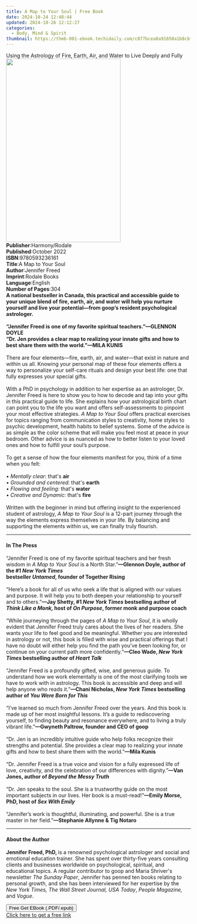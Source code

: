 ```yaml
---
title: A Map to Your Soul | Free Book
date: 2024-10-24 12:48:44
updated: 2024-10-26 12:12:27
categories:
  - Body, Mind & Spirit
thumbnail: https://thmb-001-ebook.techidaily.com/c877bcea8a91650a1b8cbf565488a6a0e8a630a470e5d52e80d42cc116efb3f1.jpg
---
```

<main id="book-container">
  <div class="flex flex-col">
    <div class="book-brief flex-1 py-6 px-4 sm:p-6 md:py-10 md:px-8">
      <!-- brief-->
      <div class="book-brief-main">
        Using the Astrology of Fire, Earth, Air, and Water to Live Deeply and
        Fully
      </div>
    </div>
    <div
      class="book-meta-info flex-1 grid gap-4 col-start-1 col-end-3 row-start-1 sm:mb-6 sm:grid-cols-4 lg:gap-6 lg:col-start-2 lg:row-end-6 lg:row-span-6 lg:mb-0"
    >
      <div
        class="book-meta-info-left place-content-center mt-4 p-4 text-sm leading-6 col-start-2 col-span-2 dark:text-slate-400"
      >
        <img
          class="w-full h-500 object-cover rounded-lg sm:h-255 sm:col-span-2 lg:col-span-full"
          src="https://img-001-ebook.techidaily.com/9338272894d0db2cf562746738430ccd2f87939f72fce5fba79139b5d330000a.jpg"
          alt=""
          width="312"
          height="500"
        />
      </div>
      <div
        class="book-meta-info-right mt-2 col-start-1 row-start-2 col-span-3 self-center"
      >
        <!-- meta data  -->
        <div class="flex flex-col px-4 md:px-8">
          <div class="flex-1">
            <strong>Publisher</strong>:<span class="px-2">Harmony/Rodale</span>
          </div>
          <div class="flex-1">
            <strong>Published</strong>:<span class="px-2">October 2022</span>
          </div>
          <div class="flex-1">
            <strong>ISBN</strong>:<span class="px-2">9780593236161</span>
          </div>
          <div class="flex-1">
            <strong>Title</strong>:<span class="px-2">A Map to Your Soul</span>
          </div>
          <div class="flex-1">
            <strong>Author</strong>:<span class="px-2">Jennifer Freed</span>
          </div>
          <div class="flex-1">
            <strong>Imprint</strong>:<span class="px-2">Rodale Books</span>
          </div>
          <div class="flex-1">
            <strong>Language</strong>:<span class="px-2">English</span>
          </div>
          <div class="flex-1">
            <strong>Number of Pages</strong>:<span class="px-2">304</span>
          </div>
        </div>
      </div>
    </div>
    <div class="book-description flex-1 py-6 px-4 sm:p-6 md:py-10 md:px-8">
      <div class="book-description-main">
        <div accordion-content="" id="description">
          <b
            >A national bestseller in Canada, this practical and accessible
            guide to your unique blend of fire, earth, air, and water will help
            you nurture yourself and live your potential—from goop’s resident
            psychological astrologer.</b
          ><br /><b
            ><br />“Jennifer Freed is one of my favorite spiritual
            teachers.”—GLENNON DOYLE</b
          ><br /><b
            >“Dr. Jen provides a clear map to realizing your innate gifts and
            how to best share them with the world.”—MILA KUNIS</b
          ><br /><br />There are four elements—fire, earth, air, and water—that
          exist in nature and within us all. Knowing your personal map of these
          four elements offers a way to personalize your self-care rituals and
          design your best life: one that fully expresses your special gifts.<br /><br />With
          a PhD in psychology in addition to her expertise as an astrologer, Dr.
          Jennifer Freed is here&nbsp;to show you to how to decode and tap into
          your gifts in this practical guide to life. She explains how your
          astrological birth chart can point you to the life you want and offers
          self-assessments to pinpoint your most effective strategies.
          <i>A Map to Your Soul </i>offers practical exercises for topics
          ranging from communication styles to creativity, home styles to
          psychic development, health habits to belief systems. Some of the
          advice is as simple as the color scheme that will make you feel most
          at peace in your bedroom. Other advice is as nuanced as how to better
          listen to your loved ones and how to fulfill your soul’s purpose.<br /><br />To
          get a sense of how the four elements manifest for you, think of a time
          when you felt:&nbsp;<br /><br />•<i> Mentally clear</i>: that's
          <b>air<br /></b>•<i> Grounded and centered</i>: that's
          <b>earth<br /></b>•<i> Flowing and feeling:</i> that's
          <b>water<br /></b>•<i> Creative and Dynamic</i>: that's
          <b>fire<br /></b><br />Written with the beginner in mind but offering
          insight to the experienced student of astrology,
          <i>A Map to Your Soul</i> is a 12-part journey through the way the
          elements express themselves in your life. By balancing and supporting
          the elements within us, we can finally truly flourish.
        </div>
        <div class="accordion-fader"></div>
      </div>
    </div>
    <div class="book-excerpts flex-1 py-6 px-4 sm:p-6 md:py-10 md:px-8">
      <!-- excerpts-->
      <div class="book-excerpts-main">
        <hr />
        <h4 class="placeholder placeholder-heading">
          <span>In The Press</span>
        </h4>
        <p>
          “Jennifer Freed is one of my favorite spiritual teachers&nbsp;and her
          fresh wisdom in <i>A Map to Your Soul</i> is a North Star.”<b
            >—Glennon Doyle, author of the #1 <i>New York Times</i></b
          ><br /><b>bestseller <i>Untamed</i>, founder of Together Rising</b
          ><br /><br />“Here’s&nbsp;a book for all of us who seek a life that is
          aligned with our values and purpose. It will help you to both deepen
          your relationship to yourself and to others.”<b
            >—Jay Shetty, #1 <i>New York Times</i> bestselling author of
            <i>Think Like a Monk, </i>host of <i>On Purpose</i>, former monk and
            purpose coach </b
          ><br /><br />“While journeying through the pages of
          <i>A Map to Your Soul</i>, it is wholly evident that Jennifer Freed
          truly cares about the lives of her readers. She wants your life to
          feel good and be meaningful. Whether you are interested in astrology
          or not, this book is&nbsp;filled with wise and practical
          offerings&nbsp;that I have no doubt will either help you find the path
          you’ve been looking for, or continue on your current path more
          confidently.”<b
            >—Cleo Wade, <i>New York Times </i>bestselling author of
            <i>Heart Talk</i></b
          ><br /><br />“Jennifer Freed is&nbsp;a&nbsp;profoundly gifted, wise,
          and generous guide. To understand how we work elementally is one of
          the most clarifying tools we have to work with in astrology. This book
          is accessible and deep and will help anyone who reads it.”<b
            >—Chani Nicholas, <i>New York Times</i> bestselling author of
            <i>You Were Born for This</i></b
          ><br /><br />“I’ve learned so much from Jennifer Freed over the years.
          And this book is made up of her most insightful lessons. It’s&nbsp;a
          guide to rediscovering yourself, to finding beauty and resonance
          everywhere, and to living a truly vibrant life.”<b
            >—Gwyneth Paltrow, founder and CEO of goop</b
          ><br /><br />“Dr. Jen is an incredibly intuitive guide who help folks
          recognize their strengths and potential. She provides&nbsp;a clear map
          to realizing your innate gifts and how to best share them with the
          world.”<b>—Mila Kunis</b><br /><br />“Dr. Jennifer Freed is&nbsp;a
          true voice and vision for a fully expressed life of love, creativity,
          and the celebration of our differences with dignity.”<b
            >—Van Jones, author of <i>Beyond the Messy Truth</i></b
          ><br /><br />“Dr. Jen speaks to the soul. She is a trustworthy guide
          on the most important subjects in our lives. Her book is a
          must-read!”<b>—Emily Morse, PhD, host of <i>Sex With Emily</i></b
          ><br /><br />“Jennifer’s work is&nbsp;thoughtful, illuminating, and
          powerful. She is a true master in her field.”<b
            >—Stephanie Allynne &amp; Tig Notaro</b
          >
        </p>
      </div>
    </div>
    <div class="book-about-author flex-1 py-6 px-4 sm:p-6 md:py-10 md:px-8">
      <!-- about author-->
      <div class="book-main-author-main">
        <hr />
        <h4 class="placeholder placeholder-heading">
          <span>About the Author</span>
        </h4>
        <p>
          <b>Jennifer Freed, PhD, </b>is a renowned psychological astrologer and
          social and emotional education trainer. She has spent over thirty-five
          years consulting clients and businesses worldwide on psychological,
          spiritual, and educational topics. A regular contributor to goop and
          Maria Shriver's newsletter <i>The Sunday Paper</i>, Jennifer has
          penned ten books relating to personal growth, and she has been
          interviewed for her expertise by the
          <i>New York Times, The Wall Street Journal, USA Today</i>,
          <i>People Magazine,</i> and <i>Vogue</i>.
        </p>
      </div>
    </div>
    <div class="book-free-get flex-1 py-6 px-4 sm:p-6 md:py-10 md:px-8">
      <button
        id="btn-free-get"
        class="bg-blue-500 hover:bg-blue-700 text-white font-bold py-2 px-4 rounded"
      >
        Free Get EBook (.PDF/.epub)
      </button>
      <div id="countdown-display" class="px-2 text-lg mt-2"></div>
      <a
        id="free-link"
        class="hidden bg-blue-500 hover:bg-blue-700 text-white font-bold py-2 px-4 rounded"
        href="https://www.ebooks.com/en-us/book/210530965/a-map-to-your-soul/jennifer-freed/"
        target="_blank"
        >Click here to get a free link</a
      >
    </div>
    <script>
      let countdownTime = 0;
      let countdownInterval = null;
      document
        .getElementById('btn-free-get')
        .addEventListener('click', startCountdown);
      function startCountdown() {
        countdownTime = new Date().getTime() + 60000 * 3;
        countdownInterval = setInterval(updateCountdown, 1000);
        document.getElementById('btn-free-get').disabled = true;
        document
          .getElementById('btn-free-get')
          .classList.add('bg-gray-500', 'cursor-not-allowed');
      }
      function updateCountdown() {
        let currentTime = new Date().getTime();
        let timeLeft = countdownTime - currentTime;
        let secondsLeft = Math.floor(timeLeft / 1000);
        document.getElementById('countdown-display').innerHTML =
          `Remaining time: ${secondsLeft} seconds.`;
        if (secondsLeft <= 0) {
          clearInterval(countdownInterval);
          document.getElementById('btn-free-get').classList.add('hidden');
          document.getElementById('free-link').classList.remove('hidden');
          document.getElementById('countdown-display').innerHTML = '';
        }
      }
    </script>
  </div>
</main>

